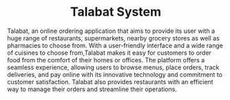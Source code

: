 <h1 align = "center"> Talabat System</h1>
 Talabat, an online ordering application that aims to provide its user with a huge range of restaurants, supermarkets, nearby grocery stores as well as pharmacies to choose from.
 With a user-friendly interface and a wide range of cuisines to choose from,Talabat makes it easy for customers to order food from the comfort of their homes or offices.
 The platform offers a seamless experience, allowing users to browse menus, place orders, track deliveries, and pay online with its innovative technology and 
commitment to customer satisfaction.
 Talabat also provides restaurants with an efficient way to manage their orders and streamline their operations. 
